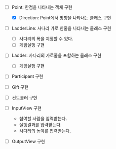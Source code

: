 - [ ] Point: 한점을 나타내는 객체 구현
  - [x] Direction: Point에서 방향을 나타내는 클래스 구현
  
- [ ] LadderLine: 사다리 가로 한줄을 나타내는 클래스 구현
  - [ ] 사다리의 폭을 지정할 수 있다.
  - [ ] 게임실행 구현

- [ ] Ladder: 사다리의 가로줄을 포함하는 클래스 구현
  - [ ] 게임실행 구현

- [ ] Participant 구현

- [ ] Gift 구현

- [ ] 컨트롤러 구현

- [ ] InputView 구현
  - 참여할 사람을 입력받는다.
  - 실행결과를 입력받는다.
  - 사다리의 높이를 입력받는다.

- [ ] OutputView 구현
